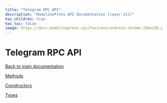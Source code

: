 ```yaml
---
title: "Telegram RPC API"
description: "MadelineProto API documentation (layer 211)"
has_children: true
has_toc: false
image: https://docs.madelineproto.xyz/favicons/android-chrome-256x256.png
---
```

# Telegram RPC API

[Back to main documentation](..)  


[Methods](methods/)

[Constructors](constructors/)

[Types](types/)
